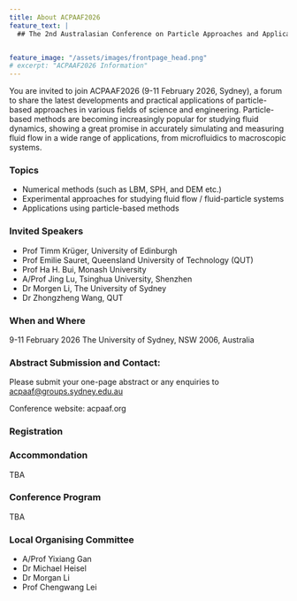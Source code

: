 ```yaml
---
title: About ACPAAF2026
feature_text: |
  ## The 2nd Australasian Conference on Particle Approaches and Applications in Fluids (ACPAAF2026)


feature_image: "/assets/images/frontpage_head.png"
# excerpt: "ACPAAF2026 Information"
---
```


You are invited to join ACPAAF2026 (9-11 February 2026, Sydney), a forum to share the latest developments and practical applications of particle-based approaches in various fields of science and engineering. Particle-based methods are becoming increasingly popular for studying fluid dynamics, showing a great promise in accurately simulating and measuring fluid flow in a wide range of applications, from microfluidics to macroscopic systems. 


### Topics

- Numerical methods (such as LBM, SPH, and DEM etc.)
- Experimental approaches for studying fluid flow / fluid-particle systems
- Applications using particle-based methods

### Invited Speakers
- Prof Timm Krüger, University of Edinburgh
- Prof Emilie Sauret, Queensland University of Technology (QUT)
- Prof Ha H. Bui, Monash University
- A/Prof Jing Lu, Tsinghua University, Shenzhen
- Dr Morgen Li, The University of Sydney
- Dr Zhongzheng Wang, QUT

### When and Where
9-11 February 2026
The University of Sydney, NSW 2006, Australia

### Abstract Submission and Contact:
Please submit your one-page abstract or any enquiries to acpaaf@groups.sydney.edu.au 

Conference website: acpaaf.org


### Registration

### Accommondation
TBA
### Conference Program
TBA

### Local Organising Committee
- A/Prof Yixiang Gan
- Dr Michael Heisel
- Dr Morgan Li
- Prof Chengwang Lei

